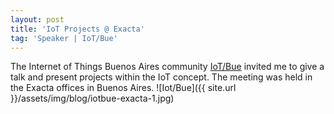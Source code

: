 ```yaml
---
layout: post
title: 'IoT Projects @ Exacta'
tag: 'Speaker | IoT/Bue'
---
```


The Internet of Things Buenos Aires community [IoT/Bue](https://www.meetup.com/IoT-Buenos-Aires/) invited me to give a talk and present projects within the IoT concept. The meeting was held in the Exacta offices in Buenos Aires.
![Iot/Bue]({{ site.url }}/assets/img/blog/iotbue-exacta-1.jpg)
